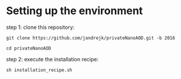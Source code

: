 # Setting up the environment
step 1: clone this repository:

`git clone https://github.com/jandrejk/privateNanoAOD.git -b 2016`

`cd privateNanoAOD`

step 2: execute the installation recipe:

`sh installation_recipe.sh`
